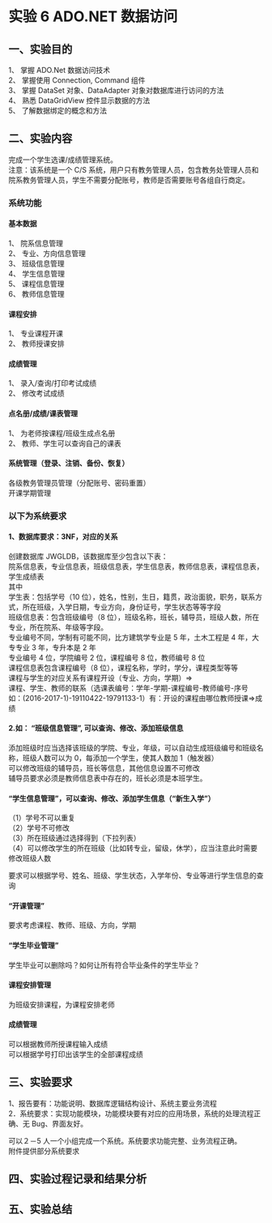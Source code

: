 # 实验 6 ADO.NET 数据访问

## 一、实验目的

1、 掌握 ADO.Net 数据访问技术  
2、 掌握使用 Connection, Command 组件  
3、 掌握 DataSet 对象、DataAdapter 对象对数据库进行访问的方法  
4、 熟悉 DataGridView 控件显示数据的方法  
5、 了解数据绑定的概念和方法

## 二、实验内容

完成一个学生选课/成绩管理系统。  
注意：该系统是一个 C/S 系统，用户只有教务管理人员，包含教务处管理人员和院系教务管理人员，学生不需要分配账号，教师是否需要账号各组自行商定。

### 系统功能

#### 基本数据

1、 院系信息管理  
2、 专业、方向信息管理  
3、 班级信息管理  
4、 学生信息管理  
5、 课程信息管理  
6、 教师信息管理

#### 课程安排

1、 专业课程开课  
2、 教师授课安排

#### 成绩管理

1、 录入/查询/打印考试成绩  
2、 修改考试成绩

#### 点名册/成绩/课表管理

1、 为老师按课程/班级生成点名册  
2、 教师、学生可以查询自己的课表

#### 系统管理（登录、注销、备份、恢复）

各级教务管理员管理（分配账号、密码重置）  
开课学期管理

### 以下为系统要求

#### 1、数据库要求：3NF，对应的关系

创建数据库 JWGLDB，该数据库至少包含以下表：  
院系信息表，专业信息表，班级信息表，学生信息表，教师信息表，课程信息表，学生成绩表  
其中  
学生表：包括学号（10 位），姓名，性别，生日，籍贯，政治面貌，职务，联系方式，所在班级，入学日期，专业方向，身份证号，学生状态等等字段  
班级信息表：包含班级编号（8 位），班级名称，班长，辅导员，班级人数，所在专业，所在院系、年级等字段。  
专业编号不同，学制有可能不同，比方建筑学专业是 5 年，土木工程是 4 年，大专专业 3 年，专升本是 2 年  
专业编号 4 位，学院编号 2 位，课程编号 8 位，教师编号 8 位  
课程信息表包含课程编号（8 位），课程名称，学时，学分，课程类型等等  
课程与学生的对应关系有课程开设（专业、方向，学期）=>  
课程、学生、教师的联系（选课表编号：学年-学期-课程编号-教师编号-序号 如：(2016-2017-1)-19110422-19791133-1）有：开设的课程由哪位教师授课=>成绩

#### 2.如： “班级信息管理”, 可以查询、修改、添加班级信息

添加班级时应当选择该班级的学院、专业，年级，可以自动生成班级编号和班级名称，班级人数可以为 0，每添加一个学生，使其人数加 1（触发器）  
可以修改班级的辅导员，班长等信息，其他信息设置不可修改  
辅导员要求必须是教师信息表中存在的，班长必须是本班学生。

#### “学生信息管理”，可以查询、修改、添加学生信息（“新生入学”）

（1）学号不可以重复  
（2）学号不可修改  
（3）所在班级通过选择得到（下拉列表）  
（4）可以修改学生的所在班级（比如转专业，留级，休学），应当注意此时需要修改班级人数

要求可以根据学号、姓名、班级、学生状态，入学年份、专业等进行学生信息的查询

#### “开课管理”

要求考虑课程、教师、班级、方向，学期

#### “学生毕业管理”

学生毕业可以删除吗？如何让所有符合毕业条件的学生毕业？

#### 课程安排管理

为班级安排课程，为课程安排老师

#### 成绩管理

可以根据教师所授课程输入成绩  
可以根据学号打印出该学生的全部课程成绩

## 三、实验要求

1、报告要有：功能说明、数据库逻辑结构设计、系统主要业务流程  
2．系统要求：实现功能模块，功能模块要有对应的应用场景，系统的处理流程正确、无 Bug、界面友好。

可以２－5 人一个小组完成一个系统。系统要求功能完整、业务流程正确。  
附件提供部分系统要求

## 四、实验过程记录和结果分析

## 五、实验总结
